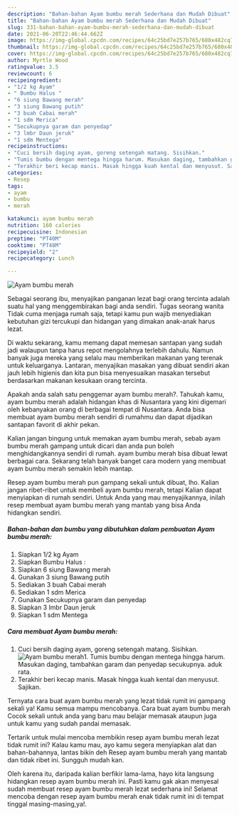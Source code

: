 ```yaml
---
description: "Bahan-bahan Ayam bumbu merah Sederhana dan Mudah Dibuat"
title: "Bahan-bahan Ayam bumbu merah Sederhana dan Mudah Dibuat"
slug: 331-bahan-bahan-ayam-bumbu-merah-sederhana-dan-mudah-dibuat
date: 2021-06-20T22:46:44.662Z
image: https://img-global.cpcdn.com/recipes/64c25bd7e257b765/680x482cq70/ayam-bumbu-merah-foto-resep-utama.jpg
thumbnail: https://img-global.cpcdn.com/recipes/64c25bd7e257b765/680x482cq70/ayam-bumbu-merah-foto-resep-utama.jpg
cover: https://img-global.cpcdn.com/recipes/64c25bd7e257b765/680x482cq70/ayam-bumbu-merah-foto-resep-utama.jpg
author: Myrtle Wood
ratingvalue: 3.5
reviewcount: 6
recipeingredient:
- "1/2 kg Ayam"
- " Bumbu Halus "
- "6 siung Bawang merah"
- "3 siung Bawang putih"
- "3 buah Cabai merah"
- "1 sdm Merica"
- "Secukupnya garam dan penyedap"
- "3 lmbr Daun jeruk"
- "1 sdm Mentega"
recipeinstructions:
- "Cuci bersih daging ayam, goreng setengah matang. Sisihkan."
- "Tumis bumbu dengan mentega hingga harum. Masukan daging, tambahkan garam dan penyedap secukupnya. aduk rata."
- "Terakhir beri kecap manis. Masak hingga kuah kental dan menyusut. Sajikan."
categories:
- Resep
tags:
- ayam
- bumbu
- merah

katakunci: ayam bumbu merah 
nutrition: 160 calories
recipecuisine: Indonesian
preptime: "PT40M"
cooktime: "PT48M"
recipeyield: "2"
recipecategory: Lunch

---
```



![Ayam bumbu merah](https://img-global.cpcdn.com/recipes/64c25bd7e257b765/680x482cq70/ayam-bumbu-merah-foto-resep-utama.jpg)

Sebagai seorang ibu, menyajikan panganan lezat bagi orang tercinta adalah suatu hal yang menggembirakan bagi anda sendiri. Tugas seorang  wanita Tidak cuma menjaga rumah saja, tetapi kamu pun wajib menyediakan kebutuhan gizi tercukupi dan hidangan yang dimakan anak-anak harus lezat.

Di waktu  sekarang, kamu memang dapat memesan santapan yang sudah jadi walaupun tanpa harus repot mengolahnya terlebih dahulu. Namun banyak juga mereka yang selalu mau memberikan makanan yang terenak untuk keluarganya. Lantaran, menyajikan masakan yang dibuat sendiri akan jauh lebih higienis dan kita pun bisa menyesuaikan masakan tersebut berdasarkan makanan kesukaan orang tercinta. 



Apakah anda salah satu penggemar ayam bumbu merah?. Tahukah kamu, ayam bumbu merah adalah hidangan khas di Nusantara yang kini digemari oleh kebanyakan orang di berbagai tempat di Nusantara. Anda bisa membuat ayam bumbu merah sendiri di rumahmu dan dapat dijadikan santapan favorit di akhir pekan.

Kalian jangan bingung untuk memakan ayam bumbu merah, sebab ayam bumbu merah gampang untuk dicari dan anda pun boleh menghidangkannya sendiri di rumah. ayam bumbu merah bisa dibuat lewat berbagai cara. Sekarang telah banyak banget cara modern yang membuat ayam bumbu merah semakin lebih mantap.

Resep ayam bumbu merah pun gampang sekali untuk dibuat, lho. Kalian jangan ribet-ribet untuk membeli ayam bumbu merah, tetapi Kalian dapat menyiapkan di rumah sendiri. Untuk Anda yang mau menyajikannya, inilah resep membuat ayam bumbu merah yang mantab yang bisa Anda hidangkan sendiri.

<!--inarticleads1-->

##### Bahan-bahan dan bumbu yang dibutuhkan dalam pembuatan Ayam bumbu merah:

1. Siapkan 1/2 kg Ayam
1. Siapkan  Bumbu Halus :
1. Siapkan 6 siung Bawang merah
1. Gunakan 3 siung Bawang putih
1. Sediakan 3 buah Cabai merah
1. Sediakan 1 sdm Merica
1. Gunakan Secukupnya garam dan penyedap
1. Siapkan 3 lmbr Daun jeruk
1. Siapkan 1 sdm Mentega




<!--inarticleads2-->

##### Cara membuat Ayam bumbu merah:

1. Cuci bersih daging ayam, goreng setengah matang. Sisihkan.
<img src="https://img-global.cpcdn.com/steps/3d71117a88501297/160x128cq70/ayam-bumbu-merah-langkah-memasak-1-foto.jpg" alt="Ayam bumbu merah">1. Tumis bumbu dengan mentega hingga harum. Masukan daging, tambahkan garam dan penyedap secukupnya. aduk rata.
1. Terakhir beri kecap manis. Masak hingga kuah kental dan menyusut. Sajikan.




Ternyata cara buat ayam bumbu merah yang lezat tidak rumit ini gampang sekali ya! Kamu semua mampu mencobanya. Cara buat ayam bumbu merah Cocok sekali untuk anda yang baru mau belajar memasak ataupun juga untuk kamu yang sudah pandai memasak.

Tertarik untuk mulai mencoba membikin resep ayam bumbu merah lezat tidak rumit ini? Kalau kamu mau, ayo kamu segera menyiapkan alat dan bahan-bahannya, lantas bikin deh Resep ayam bumbu merah yang mantab dan tidak ribet ini. Sungguh mudah kan. 

Oleh karena itu, daripada kalian berfikir lama-lama, hayo kita langsung hidangkan resep ayam bumbu merah ini. Pasti kamu gak akan menyesal sudah membuat resep ayam bumbu merah lezat sederhana ini! Selamat mencoba dengan resep ayam bumbu merah enak tidak rumit ini di tempat tinggal masing-masing,ya!.

